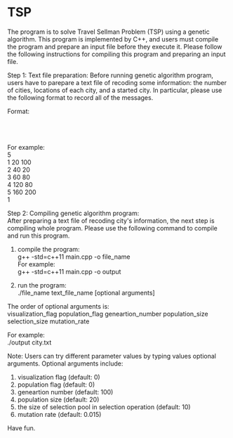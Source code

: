 # TSP

The program is to solve Travel Sellman Problem (TSP) using a genetic algorithm. This program is implemented by C++, and users must compile the program and prepare an input file before they execute it. Please follow the following instructions for compiling this program and preparing an input file. <br />

Step 1: Text file preparation:
Before running genetic algorithm program, users have to parepare a text file of
recoding some information: the number of cities, locations of each city, and a 
started city. In particular, please use the following format to record all of 
the messages. <br />

Format: <br />
<number of cities> <br />
<city number> <x-coordinate> <y-coordinate> <br />
<start city number> <br />

For example: <br />
5 <br />
1 20 100 <br />
2 40 20 <br />
3 60 80 <br />
4 120 80 <br />
5 160 200 <br />
1 <br />

Step 2: Compiling genetic algorithm program: <br />
After preparing a text file of recoding city's information, the next step is 
compiling whole program. Please use the following command to compile and run 
this program. <br />

1. compile the program: <br />
g++ -std=c++11 main.cpp -o file_name <br />
For example: <br />
g++ -std=c++11 main.cpp -o output <br />

2. run the program: <br />
./file_name text_file_name [optional arguments] <br />

The order of optional arguments is: <br />
visualization_flag population_flag geneartion_number population_size selection_size mutation_rate <br />

For example: <br />
./output city.txt <br />

Note: Users can try different parameter values by typing values optional <br />
arguments. Optional arguments include: <br />
1. visualization flag (default: 0) <br />
2. population flag (default: 0) <br />
3. geneartion number (default: 100) <br />
4. population size (default: 20) <br />
5. the size of selection pool in selection operation (default: 10) <br />
6. mutation rate (default: 0.015) <br />

Have fun. <br />

